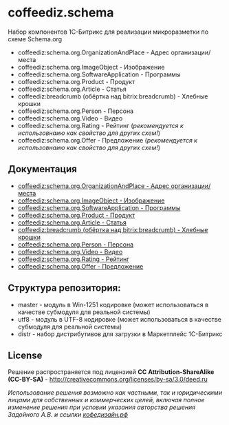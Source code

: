 # coffeediz.schema
Набор компонентов 1С-Битрикс для реализации микроразметки по схеме Schema.org


* coffeediz:schema.org.OrganizationAndPlace - Адрес организации/места
* coffeediz:schema.org.ImageObject - Изображение
* coffeediz:schema.org.SoftwareApplication - Программы
* coffeediz:schema.org.Product - Продукт
* coffeediz:schema.org.Article - Статья
* coffeediz:breadcrumb (обёртка над bitrix:breadcrumb) - Хлебные крошки
* coffeediz:schema.org.Person - Персона
* coffeediz:schema.org.Video - Видео
* coffeediz:schema.org.Rating - Рейтинг (*рекомендуется к использовнаию как свойство для других схем!*)
* coffeediz:schema.org.Offer - Предложение (*рекомендуется к использовнаию как свойство для других схем!*)
 
Документация
-------
* [coffeediz:schema.org.OrganizationAndPlace - Адрес организации/места](http://xn--80ahcjeib4ac4d.xn--p1ai/information/about_microcathode_say_a_word_how_to_implement_microcathode_module_coffeediz_schema_on_the_website_u/#OrganizationAndPlace) 
* [coffeediz:schema.org.ImageObject - Изображение](http://xn--80ahcjeib4ac4d.xn--p1ai/information/microdesmidae_module_coffeediz_schema_for_1c_bitrix_part_2_rating_images_program/#ImageObject)
* [coffeediz:schema.org.SoftwareApplication - Программы](http://xn--80ahcjeib4ac4d.xn--p1ai/information/microdesmidae_module_coffeediz_schema_for_1c_bitrix_part_2_rating_images_program/#SoftwareApplication)
* [coffeediz:schema.org.Product - Продукт](http://xn--80ahcjeib4ac4d.xn--p1ai/information/microdesmidae_module_coffeediz_schema_for_1c_bitrix_part_3_proposals_and_product/#Product)
* [coffeediz:schema.org.Article - Статья](http://xn--80ahcjeib4ac4d.xn--p1ai/information/microdesmidae_module_coffeediz_schema_for_1c_bitrix_part_4_persons_and_articles/#Article)
* [coffeediz:breadcrumb (обёртка над bitrix:breadcrumb) - Хлебные крошки](http://xn--80ahcjeib4ac4d.xn--p1ai/information/about_microcathode_say_a_word_how_to_implement_microcathode_module_coffeediz_schema_on_the_website_u/#breadcrumb) 
* [coffeediz:schema.org.Person - Персона](http://xn--80ahcjeib4ac4d.xn--p1ai/information/microdesmidae_module_coffeediz_schema_for_1c_bitrix_part_4_persons_and_articles/#Person)
* [coffeediz:schema.org.Video - Видео](http://xn--80ahcjeib4ac4d.xn--p1ai/information/microdesmidae_module_coffeediz_schema_for_1c_bitrix_part_5_video/)
* [coffeediz:schema.org.Rating - Рейтинг](http://xn--80ahcjeib4ac4d.xn--p1ai/information/microdesmidae_module_coffeediz_schema_for_1c_bitrix_part_2_rating_images_program/#AggregateRating)
* [coffeediz:schema.org.Offer - Предложение](http://xn--80ahcjeib4ac4d.xn--p1ai/information/microdesmidae_module_coffeediz_schema_for_1c_bitrix_part_3_proposals_and_product/#Offer)




Структура репозитория:
-------
* master - модуль в Win-1251 кодировке (может использоваться в качестве субмодуля для реальной системы)
* utf8 - модуль в UTF-8 кодировке  (может использоваться в качестве субмодуля для реальной системы)
* distr - набор дистрибутивов для загрузки в Маркетплейс 1С-Битрикс



License
-------
Решение распространяется под лицензией **CC Attribution-ShareAlike (CC-BY-SA)** - http://creativecommons.org/licenses/by-sa/3.0/deed.ru

*Использование решения возможно как частными, так и юридическими лицами для собственных и коммерческих целей, включая полное изменение решения при условии указания авторства решения Задойного А.В. и ссылки [кофедизайн.рф](http://xn--80ahcjeib4ac4d.xn--p1ai/)*
